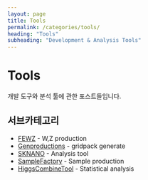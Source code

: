 ```yaml
---
layout: page
title: Tools
permalink: /categories/tools/
heading: "Tools"
subheading: "Development & Analysis Tools"
---
```


# Tools

개발 도구와 분석 툴에 관한 포스트들입니다.

## 서브카테고리
- [FEWZ](/categories/tools/FEWZ/) - W,Z production
- [Genproductions](/categories/tools/Genproductions/) - gridpack generate 
- [SKNANO](/categories/tools/SKNANO/) - Analysis tool
- [SampleFactory](/categories/tools/SampleFactory/) - Sample production 
- [HiggsCombineTool](/categories/tools/HiggsCombineTool/) - Statistical analysis
